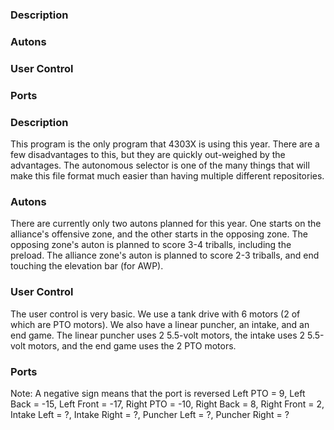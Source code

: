### Description
### Autons
### User Control
### Ports 

### Description
This program is the only program that 4303X is using this year. There are a few disadvantages to this, but they are quickly out-weighed by the advantages. The autonomous selector is one of the many things that will make this file format much easier than having multiple different repositories.

### Autons
There are currently only two autons planned for this year. One starts on the alliance's offensive zone, and the other starts in the opposing zone. The opposing zone's auton is planned to score 3-4 triballs, including the preload. The alliance zone's auton is planned to score 2-3 triballs, and end touching the elevation bar (for AWP).

### User Control
The user control is very basic. We use a tank drive with 6 motors (2 of which are PTO motors). We also have a linear puncher, an intake, and an end game. The linear puncher uses 2 5.5-volt motors, the intake uses 2 5.5-volt motors, and the end game uses the 2 PTO motors.

### Ports
Note: A negative sign means that the port is reversed
Left PTO = 9,
Left Back = -15,
Left Front = -17,
Right PTO = -10,
Right Back = 8,
Right Front = 2,
Intake Left = ?,
Intake Right = ?,
Puncher Left = ?,
Puncher Right = ?
